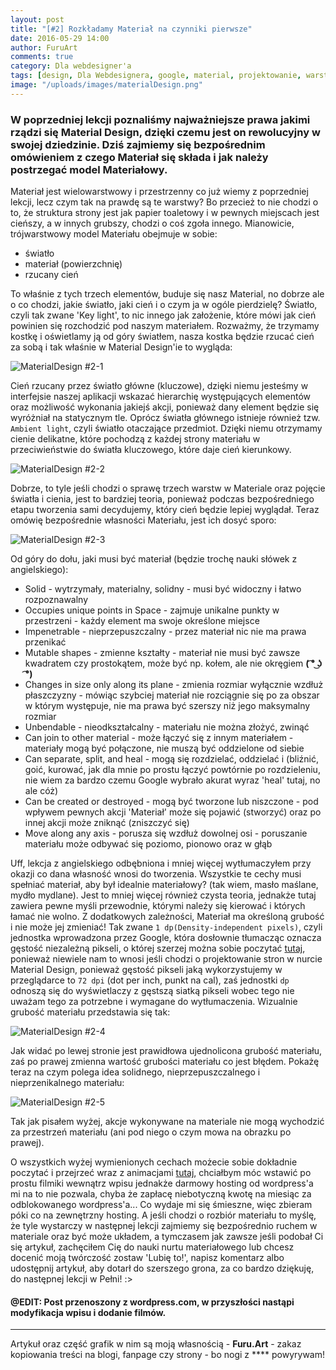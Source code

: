 ```yaml
---
layout: post
title: "[#2] Rozkładamy Materiał na czynniki pierwsze"
date: 2016-05-29 14:00
author: FuruArt
comments: true
category: Dla webdesigner'a
tags: [design, Dla Webdesignera, google, material, projektowanie, warstwy, webdesign]
image: "/uploads/images/materialDesign.png"
---
```

### W poprzedniej lekcji poznaliśmy najważniejsze prawa jakimi rządzi się Material Design, dzięki czemu jest on rewolucyjny w swojej dziedzinie. Dziś zajmiemy się bezpośrednim omówieniem z czego Materiał się składa i jak należy postrzegać model Materiałowy.

<!--more-->

Materiał jest wielowarstwowy i przestrzenny co już wiemy z poprzedniej lekcji, lecz czym tak na prawdę są te warstwy? Bo przecież to nie chodzi o to, że struktura strony jest jak papier toaletowy i w pewnych miejscach jest cieńszy, a w innych grubszy, chodzi o coś zgoła innego. Mianowicie, trójwarstwowy model Materiału obejmuje w sobie:

* światło
* materiał (powierzchnię)
* rzucany cień

To właśnie z tych trzech elementów, buduje się nasz Material, no dobrze ale o co chodzi, jakie światło, jaki cień i o czym ja w ogóle pierdzielę? Światło, czyli tak zwane 'Key light', to nic innego jak założenie, które mówi jak cień powinien się rozchodzić pod naszym materiałem. Rozważmy, że trzymamy kostkę i oświetlamy ją od góry światłem, nasza kostka będzie rzucać cień za sobą i tak właśnie w Material Design'ie to wygląda:

![MaterialDesign #2-1](https://blogwpelni.files.wordpress.com/2016/05/material6.png)

Cień rzucany przez światło główne (kluczowe), dzięki niemu jesteśmy w interfejsie naszej aplikacji wskazać hierarchię występujących elementów oraz możliwość wykonania jakiejś akcji, ponieważ dany element będzie się wyróżniał na statycznym tle. Oprócz światła głównego istnieje również tzw. `Ambient light`, czyli światło otaczające przedmiot. Dzięki niemu otrzymamy cienie delikatne, które pochodzą z każdej strony materiału w przeciwieństwie do światła kluczowego, które daje cień kierunkowy.

![MaterialDesign #2-2](https://blogwpelni.files.wordpress.com/2016/05/material7.png)

Dobrze, to tyle jeśli chodzi o sprawę trzech warstw w Materiale oraz pojęcie światła i cienia, jest to bardziej teoria, ponieważ podczas bezpośredniego etapu tworzenia sami decydujemy, który cień będzie lepiej wyglądał. Teraz omówię bezpośrednie własności Materiału, jest ich dosyć sporo:

![MaterialDesign #2-3](https://blogwpelni.files.wordpress.com/2016/05/material8.png)

Od góry do dołu, jaki musi być materiał (będzie trochę nauki słówek z angielskiego):

* Solid - wytrzymały, materialny, solidny - musi być widoczny i łatwo rozpoznawalny
* Occupies unique points in Space - zajmuje unikalne punkty w przestrzeni - każdy element ma swoje określone miejsce
* Impenetrable - nieprzepuszczalny - przez materiał nic nie ma prawa przenikać
* Mutable shapes - zmienne kształty - materiał nie musi być zawsze kwadratem czy prostokątem, może być np. kołem, ale nie okręgiem **( ͡° ͜ʖ ͡°)**
* Changes in size only along its plane - zmienia rozmiar wyłącznie wzdłuż płaszczyzny - mówiąc szybciej materiał nie rozciągnie się po za obszar w którym występuje, nie ma prawa być szerszy niż jego maksymalny rozmiar
* Unbendable - nieodkształcalny - materiału nie można złożyć, zwinąć
* Can join to other material - może łączyć się z innym materiałem - materiały mogą być połączone, nie muszą być oddzielone od siebie
* Can separate, split, and heal - mogą się rozdzielać, oddzielać i (bliźnić, goić, kurować, jak dla mnie po prostu łączyć powtórnie po rozdzieleniu, nie wiem za bardzo czemu Google wybrało akurat wyraz 'heal' tutaj, no ale cóż)
* Can be created or destroyed - mogą być tworzone lub niszczone - pod wpływem pewnych akcji 'Materiał' może się pojawić (stworzyć) oraz po innej akcji może zniknąć (zniszczyć się)
* Move along any axis - porusza się wzdłuż dowolnej osi - poruszanie materiału może odbywać się poziomo, pionowo oraz w głąb

Uff, lekcja z angielskiego odbębniona i mniej więcej wytłumaczyłem przy okazji co dana własność wnosi do tworzenia. Wszystkie te cechy musi spełniać materiał, aby był idealnie materiałowy? (tak wiem, masło maślane, mydło mydlane). Jest to mniej więcej również czysta teoria, jednakże tutaj zawiera pewne myśli przewodnie, którymi należy się kierować i których łamać nie wolno. Z dodatkowych zależności, Materiał ma określoną grubość i nie może jej zmieniać! Tak zwane `1 dp(Density-independent pixels)`, czyli jednostka wprowadzona przez Google, która dosłownie tłumacząc oznacza gęstość niezależną pikseli, o której szerzej można sobie poczytać [tutaj](https://www.google.com/design/spec/layout/units-measurements.html#units-measurements-density-independent-pixels-dp-), ponieważ niewiele nam to wnosi jeśli chodzi o projektowanie stron w nurcie Material Design, ponieważ gęstość pikseli jaką wykorzystujemy w przeglądarce to `72 dpi` (dot per inch, punkt na cal), zaś jednostki `dp` odnoszą się do wyświetlaczy z gęstszą siatką pikseli wobec tego nie uważam tego za potrzebne i wymagane do wytłumaczenia. Wizualnie grubość materiału przedstawia się tak:

![MaterialDesign #2-4](https://blogwpelni.files.wordpress.com/2016/05/material9.png)

Jak widać po lewej stronie jest prawidłowa ujednolicona grubość materiału, zaś po prawej zmienna wartość grubości materiału co jest błędem. Pokażę teraz na czym polega idea solidnego, nieprzepuszczalnego i nieprzenikalnego materiału:

![MaterialDesign #2-5](https://blogwpelni.files.wordpress.com/2016/05/material10.png)

Tak jak pisałem wyżej, akcje wykonywane na materiale nie mogą wychodzić za przestrzeń materiału (ani pod niego o czym mowa na obrazku po prawej).

O wszystkich wyżej wymienionych cechach możecie sobie dokładnie poczytać i przejrzeć wraz z animacjami [tutaj](https://www.google.com/design/spec/what-is-material/material-properties.html#material-properties-transforming-material), chciałbym móc wstawić po prostu filmiki wewnątrz wpisu jednakże darmowy hosting od wordpress'a mi na to nie pozwala, chyba że zapłacę niebotyczną kwotę na miesiąc za odblokowanego wordpress'a... Co wydaje mi się śmieszne, więc zbieram póki co na zewnętrzny hosting. A jeśli chodzi o rozbiór materiału to myślę, że tyle wystarczy w następnej lekcji zajmiemy się bezpośrednio ruchem w materiale oraz być może układem, a tymczasem jak zawsze jeśli podobał Ci się artykuł, zachęciłem Cię do nauki nurtu materiałowego lub chcesz docenić moją twórczość zostaw 'Lubię to!', napisz komentarz albo udostępnij artykuł, aby dotarł do szerszego grona, za co bardzo dziękuję, do następnej lekcji w Pełni! :>

#### @EDIT: Post przenoszony z wordpress.com, w przyszłości nastąpi modyfikacja wpisu i dodanie filmów.

---

Artykuł oraz część grafik w nim są moją własnością - **Furu.Art** - zakaz kopiowania treści na blogi, fanpage czy strony - bo nogi z **** powyrywam!
